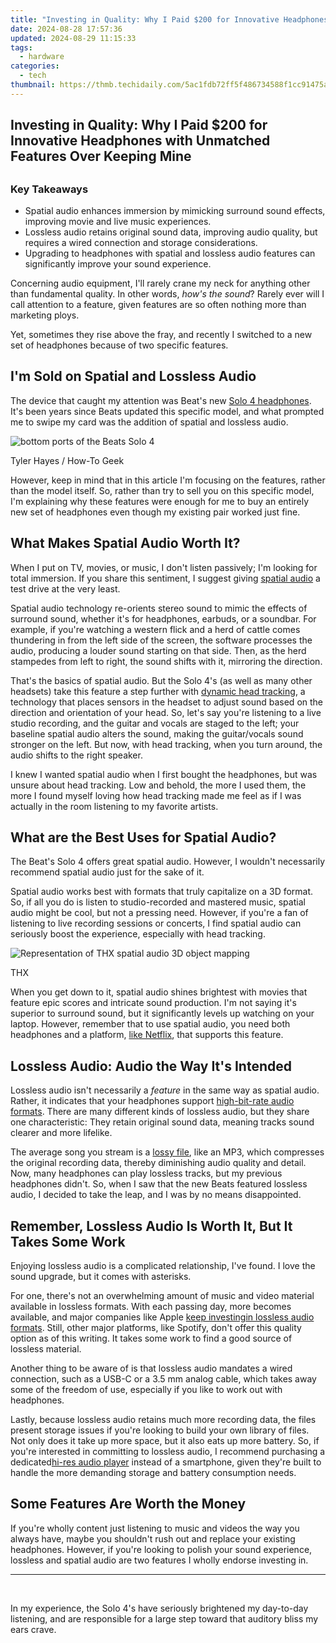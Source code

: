 ```yaml
---
title: "Investing in Quality: Why I Paid $200 for Innovative Headphones with Unmatched Features Over Keeping Mine"
date: 2024-08-28 17:57:36
updated: 2024-08-29 11:15:33
tags:
  - hardware
categories:
  - tech
thumbnail: https://thmb.techidaily.com/5ac1fdb72ff5f486734588f1cc91475aa04db1c8438011d2d41a4363ede19ca9.jpg
---
```


## Investing in Quality: Why I Paid $200 for Innovative Headphones with Unmatched Features Over Keeping Mine

## 

### Key Takeaways

* Spatial audio enhances immersion by mimicking surround sound effects, improving movie and live music experiences.
* Lossless audio retains original sound data, improving audio quality, but requires a wired connection and storage considerations.
* Upgrading to headphones with spatial and lossless audio features can significantly improve your sound experience.

 Concerning audio equipment, I'll rarely crane my neck for anything other than fundamental quality. In other words, _how's the sound_? Rarely ever will I call attention to a feature, given features are so often nothing more than marketing ploys.

 Yet, sometimes they rise above the fray, and recently I switched to a new set of headphones because of two specific features.

##  I'm Sold on Spatial and Lossless Audio

 The device that caught my attention was Beat's new [Solo 4 headphones](https://www.amazon.com/Beats-Solo-Ear-Headphones-Compatible/dp/B0CZPLV566/?tag=hotoge-20&ascsubtag=UUhtgUeUpU2003243&asc%5Frefurl=https%3A%2F%2Fwww.howtogeek.com%2Fi-spent-200-to-replace-my-perfectly-good-headphones-just-for-these-two-features%2F&asc%5Fcampaign=Evergreen). It's been years since Beats updated this specific model, and what prompted me to swipe my card was the addition of spatial and lossless audio.

![bottom ports of the Beats Solo 4](https://static1.howtogeekimages.com/wordpress/wp-content/uploads/wm/2024/04/bottom-ports-of-the-beats-solo-4.JPG) 

Tyler Hayes / How-To Geek

 However, keep in mind that in this article I'm focusing on the features, rather than the model itself. So, rather than try to sell you on this specific model, I'm explaining why these features were enough for me to buy an entirely new set of headphones even though my existing pair worked just fine.

##  What Makes Spatial Audio Worth It?

 When I put on TV, movies, or music, I don't listen passively; I'm looking for total immersion. If you share this sentiment, I suggest giving [spatial audio](https://android-unlock.techidaily.com/in-2024-pattern-locks-are-unsafe-secure-your-samsung-galaxy-a14-5g-phone-now-with-these-tips-by-drfone-android/) a test drive at the very least.

 Spatial audio technology re-orients stereo sound to mimic the effects of surround sound, whether it's for headphones, earbuds, or a soundbar. For example, if you're watching a western flick and a herd of cattle comes thundering in from the left side of the screen, the software processes the audio, producing a louder sound starting on that side. Then, as the herd stampedes from left to right, the sound shifts with it, mirroring the direction.

 That's the basics of spatial audio. But the Solo 4's (as well as many other headsets) take this feature a step further with [dynamic head tracking](https://win11-tips.techidaily.com/rectifying-overlapping-app-symbols-on-pc-screen/), a technology that places sensors in the headset to adjust sound based on the direction and orientation of your head. So, let's say you're listening to a live studio recording, and the guitar and vocals are staged to the left; your baseline spatial audio alters the sound, making the guitar/vocals sound stronger on the left. But now, with head tracking, when you turn around, the audio shifts to the right speaker.

 I knew I wanted spatial audio when I first bought the headphones, but was unsure about head tracking. Low and behold, the more I used them, the more I found myself loving how head tracking made me feel as if I was actually in the room listening to my favorite artists.

##  What are the Best Uses for Spatial Audio?

 The Beat's Solo 4 offers great spatial audio. However, I wouldn't necessarily recommend spatial audio just for the sake of it.

 Spatial audio works best with formats that truly capitalize on a 3D format. So, if all you do is listen to studio-recorded and mastered music, spatial audio might be cool, but not a pressing need. However, if you're a fan of listening to live recording sessions or concerts, I find spatial audio can seriously boost the experience, especially with head tracking.

![Representation of THX spatial audio 3D object mapping](https://static1.howtogeekimages.com/wordpress/wp-content/uploads/2024/04/thx-spatial-audio.jpg) 

THX

 When you get down to it, spatial audio shines brightest with movies that feature epic scores and intricate sound production. I'm not saying it's superior to surround sound, but it significantly levels up watching on your laptop. However, remember that to use spatial audio, you need both headphones and a platform, [like Netflix](https://screen-activity-recording.techidaily.com/new-2024-approved-how-to-record-mov-files-on-windows-10/), that supports this feature.

##  Lossless Audio: Audio the Way It's Intended

 Lossless audio isn't necessarily a _feature_ in the same way as spatial audio. Rather, it indicates that your headphones support [high-bit-rate audio formats](https://tech-recovery.techidaily.com/overcoming-the-challenge-of-a-lost-or-non-existent-steamdll-file/). There are many different kinds of lossless audio, but they share one characteristic: They retain original sound data, meaning tracks sound clearer and more lifelike.

 The average song you stream is a [lossy file](https://fox-glue.techidaily.com/new-2024-approved-comprehensive-examination-of-srts-key-features/), like an MP3, which compresses the original recording data, thereby diminishing audio quality and detail. Now, many headphones can play lossless tracks, but my previous headphones didn't. So, when I saw that the new Beats featured lossless audio, I decided to take the leap, and I was by no means disappointed.

##  Remember, Lossless Audio Is Worth It, But It Takes Some Work

 Enjoying lossless audio is a complicated relationship, I've found. I love the sound upgrade, but it comes with asterisks.

 For one, there's not an overwhelming amount of music and video material available in lossless formats. With each passing day, more becomes available, and major companies like Apple [keep investing](https://youtube-data.techidaily.com/24-elevate-your-content-youtube-movie-maker-101/)[in lossless audio formats](https://extra-approaches.techidaily.com/new-six-sensational-videos-that-keep-on-watchers/). Still, other major platforms, like Spotify, don't offer this quality option as of this writing. It takes some work to find a good source of lossless material.

 Another thing to be aware of is that lossless audio mandates a wired connection, such as a USB-C or a 3.5 mm analog cable, which takes away some of the freedom of use, especially if you like to work out with headphones.

 Lastly, because lossless audio retains much more recording data, the files present storage issues if you're looking to build your own library of files. Not only does it take up more space, but it also eats up more battery. So, if you're interested in committing to lossless audio, I recommend purchasing a dedicated[hi-res audio player](https://android-location-track.techidaily.com/in-2024-how-to-track-whatsapp-messages-on-oppo-a1-5g-without-them-knowing-drfone-by-drfone-virtual-android/) instead of a smartphone, given they're built to handle the more demanding storage and battery consumption needs.

##  Some Features Are Worth the Money

 If you're wholly content just listening to music and videos the way you always have, maybe you shouldn't rush out and replace your existing headphones. However, if you're looking to polish your sound experience, lossless and spatial audio are two features I wholly endorse investing in.

---

 ​​​​​​​

 In my experience, the Solo 4's have seriously brightened my day-to-day listening, and are responsible for a large step toward that auditory bliss my ears crave.

<ins class="adsbygoogle"
     style="display:block"
     data-ad-format="autorelaxed"
     data-ad-client="ca-pub-7571918770474297"
     data-ad-slot="1223367746"></ins>



<ins class="adsbygoogle"
     style="display:block"
     data-ad-client="ca-pub-7571918770474297"
     data-ad-slot="8358498916"
     data-ad-format="auto"
     data-full-width-responsive="true"></ins>
